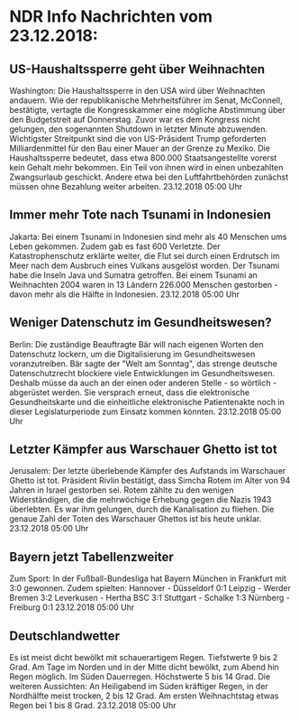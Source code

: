 # NDR Info Nachrichten vom 23.12.2018:


## US-Haushaltssperre geht über Weihnachten
Washington: Die Haushaltssperre in den USA wird über Weihnachten andauern. Wie der republikanische Mehrheitsführer im Senat, McConnell, bestätigte, vertagte die Kongresskammer eine mögliche Abstimmung über den Budgetstreit auf Donnerstag. Zuvor war es dem Kongress nicht gelungen, den sogenannten Shutdown in letzter Minute abzuwenden. Wichtigster Streitpunkt sind die von US-Präsident Trump geforderten Milliardenmittel für den Bau einer Mauer an der Grenze zu Mexiko. Die Haushaltssperre bedeutet, dass etwa 800.000 Staatsangestellte vorerst kein Gehalt mehr bekommen. Ein Teil von ihnen wird in einen unbezahlten Zwangsurlaub geschickt. Andere etwa bei den Luftfahrtbehörden zunächst müssen ohne Bezahlung weiter arbeiten. 23.12.2018 05:00 Uhr 

## Immer mehr Tote nach Tsunami in Indonesien
Jakarta: Bei einem Tsunami in Indonesien sind mehr als 40 Menschen ums Leben gekommen. Zudem gab es fast 600 Verletzte. Der Katastrophenschutz erklärte weiter, die Flut sei durch einen Erdrutsch im Meer nach dem Ausbruch eines Vulkans ausgelöst worden. Der Tsunami habe die Inseln Java und Sumatra getroffen. Bei einem Tsunami an Weihnachten 2004 waren in 13 Ländern 226.000 Menschen gestorben - davon mehr als die Hälfte in Indonesien. 23.12.2018 05:00 Uhr 

## Weniger Datenschutz im Gesundheitswesen?
Berlin: Die zuständige Beauftragte Bär will nach eigenen Worten den Datenschutz lockern, um die Digitalisierung im Gesundheitswesen voranzutreiben. Bär sagte der "Welt am Sonntag", das strenge deutsche Datenschutzrecht blockiere viele Entwicklungen im Gesundheitswesen. Deshalb müsse da auch an der einen oder anderen Stelle - so wörtlich - abgerüstet werden. Sie versprach erneut, dass die elektronische Gesundheitskarte und die einheitliche elektronische Patientenakte noch in dieser Legislaturperiode zum Einsatz kommen könnten. 23.12.2018 05:00 Uhr 

## Letzter Kämpfer aus Warschauer Ghetto ist tot
Jerusalem: Der letzte überlebende Kämpfer des Aufstands im Warschauer Ghetto ist tot. Präsident Rivlin bestätigt, dass Simcha Rotem im Alter von 94 Jahren in Israel gestorben sei. Rotem zählte zu den wenigen Widerständigen, die die mehrwöchige Erhebung gegen die Nazis 1943 überlebten. Es war ihm gelungen, durch die Kanalisation zu fliehen. Die genaue Zahl der Toten des Warschauer Ghettos ist bis heute unklar. 23.12.2018 05:00 Uhr 

## Bayern jetzt Tabellenzweiter
Zum Sport: In der Fußball-Bundesliga hat Bayern München in Frankfurt mit 3:0 gewonnen. Zudem spielten:
Hannover - Düsseldorf 0:1
Leipzig - Werder Bremen		3:2
Leverkusen - Hertha BSC		3:1
Stuttgart - Schalke			1:3
Nürnberg - Freiburg			0:1 23.12.2018 05:00 Uhr 

## Deutschlandwetter
Es ist meist dicht bewölkt mit schauerartigem Regen. Tiefstwerte 9 bis 2 Grad. Am Tage im Norden und in der Mitte dicht bewölkt, zum Abend hin Regen möglich. Im Süden Dauerregen. Höchstwerte 5 bis 14 Grad. Die weiteren Aussichten: An Heiligabend im Süden kräftiger Regen, in der Nordhälfte meist trocken, 2 bis 12 Grad. Am ersten Weihnachtstag etwas Regen bei 1 bis 8 Grad. 23.12.2018 05:00 Uhr 
